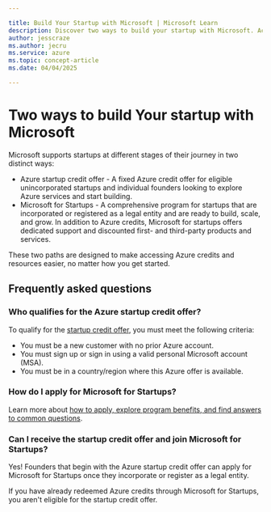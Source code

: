 ```yaml
---

title: Build Your Startup with Microsoft | Microsoft Learn
description: Discover two ways to build your startup with Microsoft. Access Azure startup credits or join Microsoft for Startups for exclusive benefits. Learn how to apply based on your startup's needs and eligibility.
author: jesscraze
ms.author: jecru
ms.service: azure
ms.topic: concept-article
ms.date: 04/04/2025

---
```


# Two ways to build Your startup with Microsoft

Microsoft supports startups at different stages of their journey in two distinct ways:

- Azure startup credit offer - A fixed Azure credit offer for eligible unincorporated startups and individual founders looking to explore Azure services and start building.
- Microsoft for Startups - A comprehensive program for startups that are incorporated or registered as a legal entity and are ready to build, scale, and grow. In addition to Azure credits, Microsoft for startups offers dedicated support and discounted first- and third-party products and services.

These two paths are designed to make accessing Azure credits and resources easier, no matter how you get started.

## Frequently asked questions

### Who qualifies for the Azure startup credit offer?

To qualify for the [startup credit offer](/overview.md), you must meet the following criteria:

- You must be a new customer with no prior Azure account.
- You must sign up or sign in using a valid personal Microsoft account (MSA).
- You must be in a country/region where this Azure offer is available.

### How do I apply for Microsoft for Startups?

Learn more about [how to apply, explore program benefits, and find answers to common questions](/microsoft-for-startups/).

### Can I receive the startup credit offer and join Microsoft for Startups?

Yes! Founders that begin with the Azure startup credit offer can apply for Microsoft for Startups once they incorporate or register as a legal entity.

If you have already redeemed Azure credits through Microsoft for Startups, you aren't eligible for the startup credit offer.
